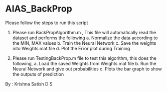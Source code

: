 # AIAS_BackProp

Please follow the steps to run this script
1. Please run BackPropAlgorithm.m , This file will automatically read the dataset and performs the following
   a. Normalize the data according to the MIN, MAX values
   b. Train the Neural Network
   c. Save the weights into Weights.mat file
   d. Plot the Error plot during Training 

2. Please run TestingBackProp.m file to test this algorithm, this does the following,
	a. Load the saved Weights from Weights.mat file
	b. Run the Neural Network and give out probabilities
	c. Plots the bar graph to show the outputs of prediction

By : Krishna Satish D S
